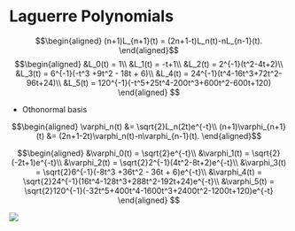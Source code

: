 Laguerre Polynomials
================

$$\begin{aligned}
(n+1)L_{n+1}(t) = (2n+1-t)L_n(t)-nL_{n-1}(t).
    \end{aligned}$$ $$\begin{aligned}
&L_0(t) = 1\\
&L_1(t) = -t+1\\
&L_2(t) = 2^{-1}(t^2-4t+2)\\
&L_3(t) = 6^{-1}(-t^3 +9t^2 - 18t + 6)\\
&L_4(t) = 24^{-1}(t^4-16t^3+72t^2-96t+24)\\
&L_5(t) = 120^{-1}(-t^5+25t^4-200t^3+600t^2-600t+120)
    \end{aligned}
$$

- Othonormal basis
```math
\begin{aligned}
  \varphi_n(t) &= \sqrt{2}L_n(2t)e^{-t}\\
  (n+1)\varphi_{n+1}(t) &= (2n+1-2t)\varphi_n(t)-n\varphi_{n-1}(t).
  \end{aligned}
```

$$\begin{aligned}
&\varphi_0(t) = \sqrt{2}e^{-t}\\
&\varphi_1(t) = \sqrt{2}(-2t+1)e^{-t}\\
&\varphi_2(t) = \sqrt{2}2^{-1}(4t^2-8t+2)e^{-t}\\
&\varphi_3(t) = \sqrt{2}6^{-1}(-8t^3 +36t^2 - 36t + 6)e^{-t}\\
&\varphi_4(t) = \sqrt{2}24^{-1}(16t^4-128t^3+288t^2-192t+24)e^{-t}\\
&\varphi_5(t) = \sqrt{2}120^{-1}(-32t^5+400t^4-1600t^3+2400t^2-1200t+120)e^{-t}
    \end{aligned}
$$

![](LaguerrePoly_files/figure-gfm/basis-1.png)<!-- -->
